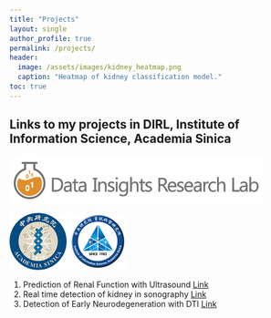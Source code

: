```yaml
---
title: "Projects"
layout: single
author_profile: true
permalink: /projects/
header:
  image: /assets/images/kidney_heatmap.png
  caption: "Heatmap of kidney classification model."
toc: true
---
```



## Links to my projects in DIRL, Institute of Information Science, Academia Sinica

[![Data Insights Research Lab](/assets/images/dirl.png)](http://dirl.iis.sinica.edu.tw/)

<p float="left">
  <a href="https://www.sinica.edu.tw/en"><img src="/assets/images/as.png" width="100" /></a>
  <a href="http://iis.sinica.edu.tw/"><img src="/assets/images/iis.png" width="100" /></a>
</p>

1. Prediction of Renal Function with Ultrasound
	[Link](/projects/kidney/egfr/)
2. Real time detection of kidney in sonography
	[Link](/projects/kidney/detection)
3. Detection of Early Neurodegeneration with DTI
	[Link](/projects/brain/brain/)